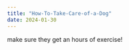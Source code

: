 ```yaml
---
title: "How-To-Take-Care-of-a-Dog"
date: 2024-01-30
---
```


make sure they get an hours of exercise!
